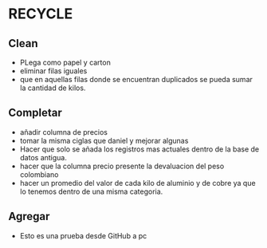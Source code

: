 # RECYCLE

## Clean

* PLega como papel y carton
* eliminar filas iguales
* que en aquellas filas donde se encuentran duplicados se pueda sumar la cantidad de kilos.

## Completar

* añadir columna de precios
* tomar la misma ciglas que daniel y mejorar algunas
* Hacer que solo se añada los registros mas actuales dentro de la base de datos antigua.
* hacer que la columna precio presente la devaluacion del peso colombiano
* hacer un promedio del valor de cada kilo de aluminio y de cobre ya que lo tenemos dentro de una misma categoria.

## Agregar

* Esto es una prueba desde GitHub a pc


